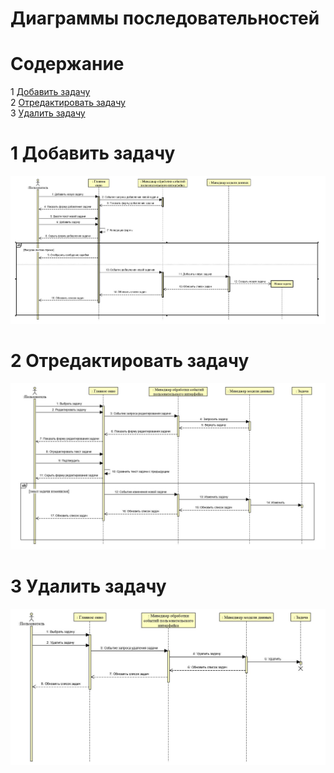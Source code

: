 # Диаграммы последовательностей


# Содержание
1 [Добавить задачу](#add)  
2 [Отредактировать задачу](#edit)  
3 [Удалить задачу](#del)

<a name="add"/>

# 1 Добавить задачу
![Добавить задачу](../../../Images/System%20Design/Sequence%20Diagram%201.JPG)

<a name="edit"/>

# 2 Отредактировать задачу
![Отредактировать задачу](../../../Images/System%20Design/Sequence%20Diagram%202.JPG)

<a name="del"/>

# 3 Удалить задачу
![Удалить задачу](../../../Images/System%20Design/Sequence%20Diagram%203.JPG)